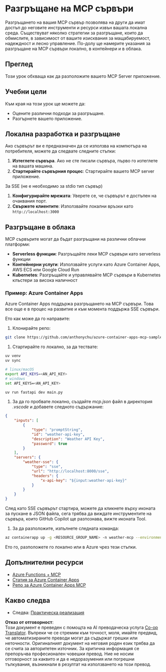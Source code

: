 <!--
CO_OP_TRANSLATOR_METADATA:
{
  "original_hash": "7816cc28f7ab9a54e31f9246429ffcd9",
  "translation_date": "2025-06-13T01:32:30+00:00",
  "source_file": "03-GettingStarted/09-deployment/README.md",
  "language_code": "bg"
}
-->
# Разгръщане на MCP сървъри

Разгръщането на вашия MCP сървър позволява на други да имат достъп до неговите инструменти и ресурси извън вашата локална среда. Съществуват няколко стратегии за разгръщане, които да обмислите, в зависимост от вашите изисквания за мащабируемост, надеждност и лесно управление. По-долу ще намерите указания за разгръщане на MCP сървъри локално, в контейнери и в облака.

## Преглед

Този урок обхваща как да разположите вашето MCP Server приложение.

## Учебни цели

Към края на този урок ще можете да:

- Оцените различни подходи за разгръщане.
- Разгърнете вашето приложение.

## Локална разработка и разгръщане

Ако сървърът ви е предназначен да се използва на компютъра на потребителя, можете да следвате следните стъпки:

1. **Изтеглете сървъра**. Ако не сте писали сървъра, първо го изтеглете на вашата машина.  
1. **Стартирайте сървърния процес**: Стартирайте вашето MCP server приложение.

За SSE (не е необходимо за stdio тип сървър)

1. **Конфигурирайте мрежата**: Уверете се, че сървърът е достъпен на очаквания порт.  
1. **Свържете клиентите**: Използвайте локални връзки като `http://localhost:3000`

## Разгръщане в облака

MCP сървърите могат да бъдат разгръщани на различни облачни платформи:

- **Serverless функции**: Разгръщайте леки MCP сървъри като serverless функции  
- **Контейнерни услуги**: Използвайте услуги като Azure Container Apps, AWS ECS или Google Cloud Run  
- **Kubernetes**: Разгръщайте и управлявайте MCP сървъри в Kubernetes клъстери за висока наличност

### Пример: Azure Container Apps

Azure Container Apps поддържа разгръщането на MCP сървъри. Това все още е в процес на развитие и към момента поддържа SSE сървъри.

Ето как може да го направите:

1. Клонирайте репо:

  ```sh
  git clone https://github.com/anthonychu/azure-container-apps-mcp-sample.git
  ```

1. Стартирайте го локално, за да тествате:

  ```sh
  uv venv
  uv sync

  # linux/macOS
  export API_KEYS=<AN_API_KEY>
  # windows
  set API_KEYS=<AN_API_KEY>

  uv run fastapi dev main.py
  ```

1. За да го пробвате локално, създайте *mcp.json* файл в директория *.vscode* и добавете следното съдържание:

  ```json
  {
      "inputs": [
          {
              "type": "promptString",
              "id": "weather-api-key",
              "description": "Weather API Key",
              "password": true
          }
      ],
      "servers": {
          "weather-sse": {
              "type": "sse",
              "url": "http://localhost:8000/sse",
              "headers": {
                  "x-api-key": "${input:weather-api-key}"
              }
          }
      }
  }
  ```

  След като SSE сървърът стартира, можете да кликнете върху иконата за пускане в JSON файла, сега трябва да виждате инструментите на сървъра, които GitHub Copilot ще разпознава, вижте иконата Tool.

1. За да разположите, изпълнете следната команда:

  ```sh
  az containerapp up -g <RESOURCE_GROUP_NAME> -n weather-mcp --environment mcp -l westus --env-vars API_KEYS=<AN_API_KEY> --source .
  ```

Ето го, разположете го локално или в Azure чрез тези стъпки.

## Допълнителни ресурси

- [Azure Functions + MCP](https://learn.microsoft.com/en-us/samples/azure-samples/remote-mcp-functions-dotnet/remote-mcp-functions-dotnet/)
- [Статия за Azure Container Apps](https://techcommunity.microsoft.com/blog/appsonazureblog/host-remote-mcp-servers-in-azure-container-apps/4403550)
- [Репо за Azure Container Apps MCP](https://github.com/anthonychu/azure-container-apps-mcp-sample)

## Какво следва

- Следва: [Практическа реализация](/04-PracticalImplementation/README.md)

**Отказ от отговорност**:  
Този документ е преведен с помощта на AI преводаческа услуга [Co-op Translator](https://github.com/Azure/co-op-translator). Въпреки че се стремим към точност, моля, имайте предвид, че автоматизираните преводи могат да съдържат грешки или неточности. Оригиналният документ на неговия роден език трябва да се счита за авторитетен източник. За критична информация се препоръчва професионален човешки превод. Ние не носим отговорност за каквито и да е недоразумения или погрешни тълкувания, възникнали в резултат на използването на този превод.
